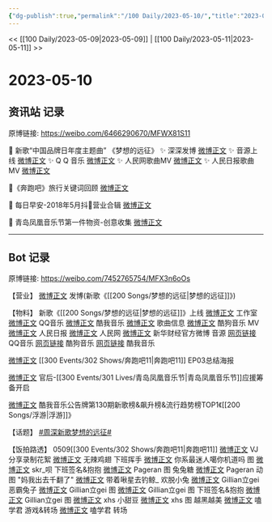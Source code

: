 ```yaml
---
{"dg-publish":true,"permalink":"/100 Daily/2023-05-10/","title":"2023-05-10","created":"2023-05-11T21:49:51.657+08:00","updated":"2023-05-11T22:01:06.272+08:00"}
---
```



<< [[100 Daily/2023-05-09\|2023-05-09]] | [[100 Daily/2023-05-11\|2023-05-11]] >>

# 2023-05-10

## 资讯站 记录

原博链接: https://weibo.com/6466290670/MFWX81S11

🌟 新歌“中国品牌日年度主题曲”
《梦想的远征》
✨ 深深发博 [微博正文](https://weibo.com/6466290670/4899790620204138)
✨ 音源上线 [微博正文](https://weibo.com/6466290670/4899638967274813)
✨ Q Q 音乐 [微博正文](https://weibo.com/6466290670/4899640745134043)
✨ 人民网歌曲MV [微博正文](https://weibo.com/6466290670/4899784601635948)
✨ 人民日报歌曲MV [微博正文](https://weibo.com/6466290670/4899784379076023)

🌟《奔跑吧》旅行关键词回顾 [微博正文](https://weibo.com/6466290670/4899822479872194)

🌟 每日早安-2018年5月抖🎵营业合辑 [微博正文](https://weibo.com/6466290670/4899775667243073)

🌟 青岛凤凰音乐节第一件物资-创意收集
[微博正文](https://weibo.com/6466290670/4899875013268940)

---
## Bot 记录

原博链接: https://weibo.com/7452765754/MFX3n6oOs

【营业】
[微博正文](http://weibo.com/1736988591/MFRZ1zxnK) 发博(新歌《[[200 Songs/梦想的远征\|梦想的远征]]》)

【物料】
新歌《[[200 Songs/梦想的远征\|梦想的远征]]》上线
[微博正文](http://weibo.com/7478855230/MFO1jadek) 工作室
[微博正文](http://weibo.com/2169129705/MFO1a546R) QQ音乐
[微博正文](http://weibo.com/1738434147/MFO19tqx8) 酷我音乐
[微博正文](http://weibo.com/6466290670/MFO5KCmiW) 歌曲信息
[微博正文](http://weibo.com/1665103091/MFO357PnA) 酷狗音乐
MV
[微博正文](http://weibo.com/2803301701/MFRIT3C8b) 人民日报
[微博正文](http://weibo.com/2286908003/MFRKz6BAa) 人民网
[微博正文](http://weibo.com/1832487154/MFRW0gi0f) 新华财经官方微博
音源
[网页链接](https://weibo.cn/sinaurl?u=https%3A%2F%2Fi.y.qq.com%2Fv8%2Fplaysong.html%3Fsongid%3D411002530%26source%3Dyqq%26ADTAG%3Dhz_wb_sf%26channelId%3D10081987) QQ音乐
[网页链接](https://weibo.cn/sinaurl?u=https%3A%2F%2Fm3ws.kugou.com%2Fmixsong%2F8hbm6da6.html) 酷狗音乐
[网页链接](https://weibo.cn/sinaurl?u=http%3A%2F%2Fm.kuwo.cn%2Fnewh5app%2Fplay_detail%2F275327954) 酷我音乐

[微博正文](http://weibo.com/5242381821/MFSJp0Gpa) [[300 Events/302 Shows/奔跑吧11\|奔跑吧11]] EP03总结海报

[微博正文](http://weibo.com/5248300719/MFU8B1bQT) 官后-[[300 Events/301 Lives/青岛凤凰音乐节\|青岛凤凰音乐节]]应援筹备开启

[微博正文](http://weibo.com/1738434147/MFUpab93A) 酷我音乐公告牌第130期新歌榜&飙升榜&流行趋势榜TOP1《[[200 Songs/浮游\|浮游]]》

【话题】
[#周深新歌梦想的远征#](https://s.weibo.com/weibo?q=%23%E5%91%A8%E6%B7%B1%E6%96%B0%E6%AD%8C%E6%A2%A6%E6%83%B3%E7%9A%84%E8%BF%9C%E5%BE%81%23)

【饭拍路透】
0509[[300 Events/302 Shows/奔跑吧11\|奔跑吧11]]
[微博正文](http://weibo.com/6201405724/MFOdiBuBj) VJ分享录制花絮
[微博正文](http://weibo.com/7495641082/MFO1s3g0l) 无辣鸡翅 下班挥手
[微博正文](http://weibo.com/7724525486/MFOnLvznm) 你系最迷人噶你机道吗 图
[微博正文](http://weibo.com/6433509682/MFO8Gzljw) skr_呗 下班签名&抱抱
[微博正文](http://weibo.com/7633014126/MFQYEbICP) Pageran 图 兔兔糖
[微博正文](http://weibo.com/7633014126/MFVntC5hW) Pageran 动图 "妈我出去千翻了"
[微博正文](http://weibo.com/3246571812/MFUCHqdOz) 带着啾星去钓鲸_ 欢脱小兔
[微博正文](http://weibo.com/5355738926/MFULxypNP) Gillian立gei 恶霸兔子
[微博正文](http://weibo.com/5355738926/MFUMPBYH3) Gillian立gei 图
[微博正文](http://weibo.com/5355738926/MFNYoo5T0) Gillian立gei 图 下班签名&抱抱
[微博正文](http://weibo.com/5355738926/MFWhpwUbX) Gillian立gei 图
[微博正文](http://weibo.com/2284245305/MFW4hoNiH) xhs 小甜豆
[微博正文](http://weibo.com/5122158435/MFWt0bgb2) xhs 图 越黑越美
[微博正文](http://weibo.com/1901459883/MFMpk3IoH) 嗑学君 游戏&转场
[微博正文](http://weibo.com/1901459883/MFNPGxinb) 嗑学君 转场
